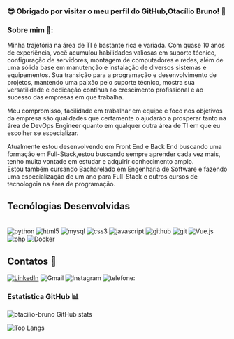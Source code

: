 ### 😎 Obrigado por visitar o meu perfil do GitHub,Otacílio Bruno! 👋

### Sobre mim 🚀:
Minha trajetória na área de TI é bastante rica e variada. Com quase 10 anos de experiência, você acumulou habilidades valiosas em suporte técnico, configuração de servidores, montagem de computadores e redes, além de uma sólida base em manutenção e instalação de diversos sistemas e equipamentos. Sua transição para a programação e desenvolvimento de projetos, mantendo uma paixão pelo suporte técnico, mostra sua versatilidade e dedicação contínua ao crescimento profissional e ao sucesso das empresas em que trabalha.

Meu compromisso, facilidade em trabalhar em equipe e foco nos objetivos da empresa são qualidades que certamente o ajudarão a prosperar tanto na área de DevOps Engineer quanto em qualquer outra área de TI em que eu escolher se especializar.

Atualmente estou desenvolvendo em Front End e Back End buscando uma formação em Full-Stack,estou buscando sempre aprender cada vez mais, tenho muita vontade em estudar e adquirir conhecimento amplo.<br/> Estou também cursando Bacharelado em Engenharia de Software e fazendo uma especialização de um ano para Full-Stack e outros cursos de tecnologoia na área de programação.

## Tecnólogias Desenvolvidas 

<div style="display: inline_block"><br/>
<img align="center" alt="python" src="https://img.shields.io/badge/PYTHON-F7DF1E?style=for-the-badge&logo=python&logoColor=white">
<img align="center" alt="html5" src="https://img.shields.io/badge/HTML5-E34F26?style=for-the-badge&logo=html5&logoColor=white">
<img align="center" alt="mysql" src="https://img.shields.io/badge/MYSQL-4d4982?style=for-the-badge&logo=mysql&logoColor=white">
<img align="center" alt="css3" src="https://img.shields.io/badge/CSS3-1572B6?style=for-the-badge&logo=css3&logoColor=white">
<img align="center" alt="javascript" src="https://img.shields.io/badge/JavaScript-F7DF1E?style=for-the-badge&logo=javascript&logoColor=black">
<img align="center" alt="github" src="https://img.shields.io/badge/GitHub-100000?style=for-the-badge&logo=github&logoColor=white">
<img align="center" alt="git" src="https://img.shields.io/badge/GIT-E44C30?style=for-the-badge&logo=git&logoColor=white">
<img align="center" alt="Vue.js" src="https://img.shields.io/badge/Vue.js-83?style=for-the-badge&logo=vue.js&logoColor=white">
<img align="center" alt="php" src="https://img.shields.io/badge/php-4d4982?style=for-the-badge&logo=php&logoColor=white">
<img align="center" alt="Docker" src="https://img.shields.io/badge/Docker-000000?style=for-the-badge&logo=Docker&logoColor=white">


</div>
    
## Contatos 📱
[![LinkedIn](https://img.shields.io/badge/LinkedIn-0077B5?style=for-the-badge&logo=linkedin&logoColor=white)](https://www.linkedin.com/in/otacilio-bruno-9276a7269?utm_source=share&utm_campaign=share_via&utm_content=profile&utm_medium=android_app/) 
![Gmail](https://img.shields.io/badge/Gmail-ad2853?style=for-the-badge&logo=gmail&logoColor=white)
![Instagram](https://img.shields.io/badge/Instagram-fbf2f8?style=for-the-badge&logo=instagram&logoColor=white[https://www.instagram.com/otacilio_brunoo?igshid=OGQ5ZDc2ODk2ZA==/)
![telefone:](https://img.shields.io/badge/92984681082-0077B5?style=for-the-badge&logo=gmahttps92984681082/)
### Estatistica GitHub 📊
![otacilio-bruno GitHub stats](https://github-readme-stats.vercel.app/api?username=otacilio-bruno&show_icons=true&theme=radical)

![Top Langs](https://github-readme-stats.vercel.app/api/top-langs/?username=otacilio-bruno&layout=compact)

